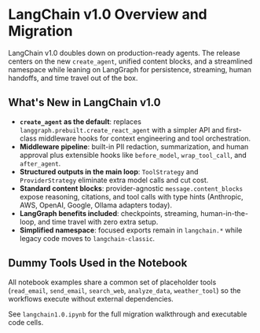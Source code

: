 # LangChain v1.0 Overview and Migration

LangChain v1.0 doubles down on production-ready agents. The release centers on the new `create_agent`, unified content blocks, and a streamlined namespace while leaning on LangGraph for persistence, streaming, human handoffs, and time travel out of the box.

## What's New in LangChain v1.0

- **`create_agent` as the default**: replaces `langgraph.prebuilt.create_react_agent` with a simpler API and first-class middleware hooks for context engineering and tool orchestration.
- **Middleware pipeline**: built-in PII redaction, summarization, and human approval plus extensible hooks like `before_model`, `wrap_tool_call`, and `after_agent`.
- **Structured outputs in the main loop**: `ToolStrategy` and `ProviderStrategy` eliminate extra model calls and cut cost.
- **Standard content blocks**: provider-agnostic `message.content_blocks` expose reasoning, citations, and tool calls with type hints (Anthropic, AWS, OpenAI, Google, Ollama adapters today).
- **LangGraph benefits included**: checkpoints, streaming, human-in-the-loop, and time travel with zero extra setup.
- **Simplified namespace**: focused exports remain in `langchain.*` while legacy code moves to `langchain-classic`.

## Dummy Tools Used in the Notebook

All notebook examples share a common set of placeholder tools (`read_email`, `send_email`, `search_web`, `analyze_data`, `weather_tool`) so the workflows execute without external dependencies.

See `langchain1.0.ipynb` for the full migration walkthrough and executable code cells.
